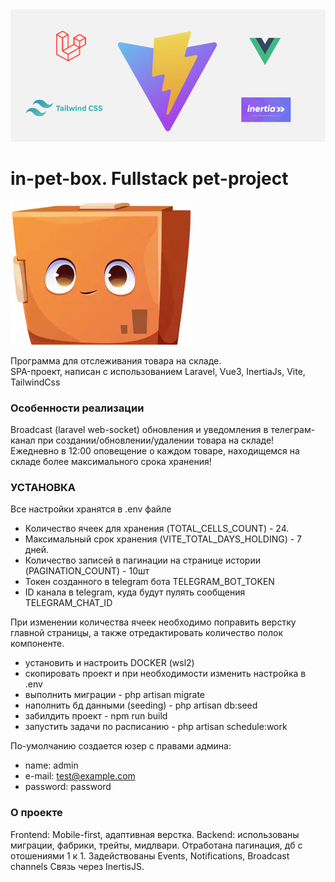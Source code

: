 <img src="resources/assets/img/readme_logos.webp" alt="logos">

<h1>in-pet-box. Fullstack pet-project</h1>

<p><img src="resources/assets/img/box-ok.webp"></p>

Программа для отслеживания товара на складе.
<br>
SPA-проект, написан с использованием Laravel, Vue3, InertiaJs, Vite, TailwindCss
<br>

### Особенности реализации
Broadcast (laravel web-socket) обновления и уведомления в телеграм-канал при
создании/обновлении/удалении товара на складе!
<br>
Ежедневно в 12:00 оповещение о каждом товаре, находищемся на складе более максимального срока хранения!

### УСТАНОВКА

Все настройки хранятся в .env файле
- Количество ячеек для хранения (TOTAL_CELLS_COUNT) - 24.
- Максимальный срок хранения (VITE_TOTAL_DAYS_HOLDING) - 7 дней.
- Количество записей в пагинации на странице истории (PAGINATION_COUNT) - 10шт
- Токен созданного в telegram бота TELEGRAM_BOT_TOKEN
- ID канала в telegram, куда будут пулять сообщения TELEGRAM_CHAT_ID

При изменении количества ячеек необходимо поправить верстку главной страницы, 
а также отредактировать количество полок компоненте.

- установить и настроить DOCKER (wsl2)
- скопировать проект и при необходимости изменить настройка в .env
- выполнить миграции - php artisan migrate
- наполнить бд данными (seeding) -  php artisan db:seed
- забилдить проект - npm run build
- запустить задачи по расписанию - php artisan schedule:work

По-умолчанию создается юзер с правами админа:
- name: admin
- e-mail: test@example.com
- password: password

### О проекте
Frontend: Mobile-first, адаптивная верстка. 
Backend: использованы миграции, фабрики, трейты, мидлвари. 
Отработана пагинация, дб с отошениями 1 к 1.
Задействованы Events, Notifications, Broadcast channels
Связь через InertisJS.
